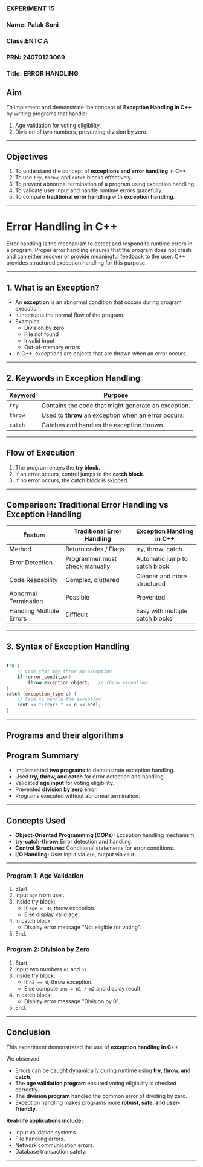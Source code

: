 ### EXPERIMENT 15
### Name: Palak Soni
### Class:ENTC A
### PRN: 24070123069
### Title: ERROR HANDLING


## Aim  
To implement and demonstrate the concept of **Exception Handling in C++** by writing programs that handle:  
1. Age validation for voting eligibility.  
2. Division of two numbers, preventing division by zero.  

---

## Objectives  
1. To understand the concept of **exceptions and error handling** in C++.  
2. To use `try`, `throw`, and `catch` blocks effectively.  
3. To prevent abnormal termination of a program using exception handling.  
4. To validate user input and handle runtime errors gracefully.  
5. To compare **traditional error handling** with **exception handling**.  

---
# Error Handling in C++

Error handling is the mechanism to detect and respond to runtime errors in a program. Proper error handling ensures that the program does not crash and can either recover or provide meaningful feedback to the user. C++ provides structured exception handling for this purpose.

---

## 1. What is an Exception?

- An **exception** is an abnormal condition that occurs during program execution.
- It interrupts the normal flow of the program.
- Examples: 
  - Division by zero
  - File not found
  - Invalid input
  - Out-of-memory errors
- In C++, exceptions are objects that are thrown when an error occurs.

---

## 2. Keywords in Exception Handling

| Keyword  | Purpose |
|----------|---------|
| `try`    | Contains the code that might generate an exception. |
| `throw`  | Used to **throw** an exception when an error occurs. |
| `catch`  | Catches and handles the exception thrown. |

---



## Flow of Execution  
1. The program enters the **try block**.  
2. If an error occurs, control jumps to the **catch block**.  
3. If no error occurs, the catch block is skipped.  

---

## Comparison: Traditional Error Handling vs Exception Handling  

| Feature                  | Traditional Error Handling     | Exception Handling in C++         |
|---------------------------|--------------------------------|-----------------------------------|
| Method                   | Return codes / Flags           | try, throw, catch                 |
| Error Detection          | Programmer must check manually | Automatic jump to catch block     |
| Code Readability         | Complex, cluttered             | Cleaner and more structured       |
| Abnormal Termination     | Possible                       | Prevented                         |
| Handling Multiple Errors | Difficult                      | Easy with multiple catch blocks   |

---


## 3. Syntax of Exception Handling
~~~cpp

try {
    // Code that may throw an exception
    if (error_condition)
        throw exception_object;   // throw exception
}
catch (exception_type e) {
    // Code to handle the exception
    cout << "Error: " << e << endl;
}
~~~
---

## Programs and their algorithms

## Program Summary  
- Implemented **two programs** to demonstrate exception handling.  
- Used **try, throw, and catch** for error detection and handling.  
- Validated **age input** for voting eligibility.  
- Prevented **division by zero** error.  
- Programs executed without abnormal termination.  

---

## Concepts Used  
- **Object-Oriented Programming (OOPs):** Exception handling mechanism.  
- **try-catch-throw:** Error detection and handling.  
- **Control Structures:** Conditional statements for error conditions.  
- **I/O Handling:** User input via `cin`, output via `cout`.  

---
### Program 1: Age Validation

1. Start.  
2. Input `age` from user.  
3. Inside try block:  
   - If `age < 18`, throw exception.  
   - Else display valid age.  
4. In catch block:  
   - Display error message "Not eligible for voting".  
5. End.  

### Program 2: Division by Zero

1. Start.  
2. Input two numbers `n1` and `n2`.  
3. Inside try block:  
   - If `n2 == 0`, throw exception.  
   - Else compute `ans = n1 / n2` and display result.  
4. In catch block:  
   - Display error message "Division by 0".  
5. End.  

---

## Conclusion  
This experiment demonstrated the use of **exception handling in C++**.  

We observed:  
- Errors can be caught dynamically during runtime using **try, throw, and catch**.  
- The **age validation program** ensured voting eligibility is checked correctly.  
- The **division program** handled the common error of dividing by zero.  
- Exception handling makes programs more **robust, safe, and user-friendly**.  

**Real-life applications include:**  
- Input validation systems.  
- File handling errors.  
- Network communication errors.  
- Database transaction safety.  

---

